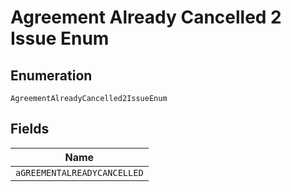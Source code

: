 
# Agreement Already Cancelled 2 Issue Enum

## Enumeration

`AgreementAlreadyCancelled2IssueEnum`

## Fields

| Name |
|  --- |
| `aGREEMENTALREADYCANCELLED` |


